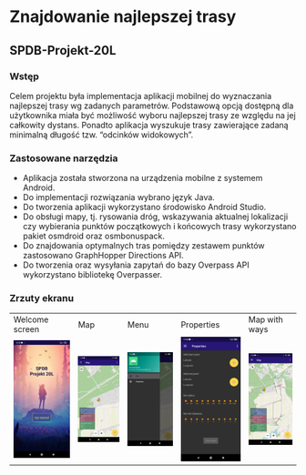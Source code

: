 # Znajdowanie najlepszej trasy
## SPDB-Projekt-20L

### Wstęp
Celem projektu była implementacja aplikacji mobilnej do wyznaczania najlepszej trasy wg zadanych parametrów. Podstawową opcją dostępną dla użytkownika miała być możliwość wyboru najlepszej trasy ze względu na jej całkowity dystans. Ponadto aplikacja wyszukuje trasy zawierające zadaną minimalną długość tzw. “odcinków widokowych”.

### 

### Zastosowane narzędzia
- Aplikacja została stworzona na urządzenia mobilne z systemem Android.
- Do implementacji rozwiązania wybrano język Java.
- Do tworzenia aplikacji wykorzystano środowisko Android Studio.
- Do obsługi mapy, tj. rysowania dróg, wskazywania aktualnej lokalizacji czy wybierania punktów początkowych i końcowych trasy wykorzystano pakiet osmdroid oraz osmbonuspack.
- Do znajdowania optymalnych tras pomiędzy zestawem punktów zastosowano GraphHopper Directions API.
- Do tworzenia oraz wysyłania zapytań do bazy Overpass API wykorzystano bibliotekę Overpasser.

### Zrzuty ekranu
<table>
  <tr>
    <td>Welcome screen</td>
    <td>Map</td>
    <td>Menu</td>
    <td>Properties</td>
    <td>Map with ways</td>
  </tr>
  <tr>
    <td><img src="Screenshots/Main.jpg" width=270></td>
    <td><img src="Screenshots/Map.jpg" width=270></td>
    <td><img src="Screenshots/Menu.jpg" width=270></td>
    <td><img src="Screenshots/Properties.jpg" width=270></td>
    <td><img src="Screenshots/Ways.jpg" width=270></td>
  </tr>
 </table>
